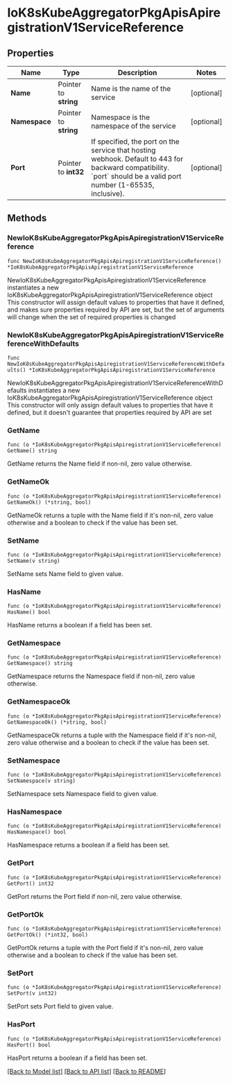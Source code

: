 # IoK8sKubeAggregatorPkgApisApiregistrationV1ServiceReference

## Properties

Name | Type | Description | Notes
------------ | ------------- | ------------- | -------------
**Name** | Pointer to **string** | Name is the name of the service | [optional] 
**Namespace** | Pointer to **string** | Namespace is the namespace of the service | [optional] 
**Port** | Pointer to **int32** | If specified, the port on the service that hosting webhook. Default to 443 for backward compatibility. &#x60;port&#x60; should be a valid port number (1-65535, inclusive). | [optional] 

## Methods

### NewIoK8sKubeAggregatorPkgApisApiregistrationV1ServiceReference

`func NewIoK8sKubeAggregatorPkgApisApiregistrationV1ServiceReference() *IoK8sKubeAggregatorPkgApisApiregistrationV1ServiceReference`

NewIoK8sKubeAggregatorPkgApisApiregistrationV1ServiceReference instantiates a new IoK8sKubeAggregatorPkgApisApiregistrationV1ServiceReference object
This constructor will assign default values to properties that have it defined,
and makes sure properties required by API are set, but the set of arguments
will change when the set of required properties is changed

### NewIoK8sKubeAggregatorPkgApisApiregistrationV1ServiceReferenceWithDefaults

`func NewIoK8sKubeAggregatorPkgApisApiregistrationV1ServiceReferenceWithDefaults() *IoK8sKubeAggregatorPkgApisApiregistrationV1ServiceReference`

NewIoK8sKubeAggregatorPkgApisApiregistrationV1ServiceReferenceWithDefaults instantiates a new IoK8sKubeAggregatorPkgApisApiregistrationV1ServiceReference object
This constructor will only assign default values to properties that have it defined,
but it doesn't guarantee that properties required by API are set

### GetName

`func (o *IoK8sKubeAggregatorPkgApisApiregistrationV1ServiceReference) GetName() string`

GetName returns the Name field if non-nil, zero value otherwise.

### GetNameOk

`func (o *IoK8sKubeAggregatorPkgApisApiregistrationV1ServiceReference) GetNameOk() (*string, bool)`

GetNameOk returns a tuple with the Name field if it's non-nil, zero value otherwise
and a boolean to check if the value has been set.

### SetName

`func (o *IoK8sKubeAggregatorPkgApisApiregistrationV1ServiceReference) SetName(v string)`

SetName sets Name field to given value.

### HasName

`func (o *IoK8sKubeAggregatorPkgApisApiregistrationV1ServiceReference) HasName() bool`

HasName returns a boolean if a field has been set.

### GetNamespace

`func (o *IoK8sKubeAggregatorPkgApisApiregistrationV1ServiceReference) GetNamespace() string`

GetNamespace returns the Namespace field if non-nil, zero value otherwise.

### GetNamespaceOk

`func (o *IoK8sKubeAggregatorPkgApisApiregistrationV1ServiceReference) GetNamespaceOk() (*string, bool)`

GetNamespaceOk returns a tuple with the Namespace field if it's non-nil, zero value otherwise
and a boolean to check if the value has been set.

### SetNamespace

`func (o *IoK8sKubeAggregatorPkgApisApiregistrationV1ServiceReference) SetNamespace(v string)`

SetNamespace sets Namespace field to given value.

### HasNamespace

`func (o *IoK8sKubeAggregatorPkgApisApiregistrationV1ServiceReference) HasNamespace() bool`

HasNamespace returns a boolean if a field has been set.

### GetPort

`func (o *IoK8sKubeAggregatorPkgApisApiregistrationV1ServiceReference) GetPort() int32`

GetPort returns the Port field if non-nil, zero value otherwise.

### GetPortOk

`func (o *IoK8sKubeAggregatorPkgApisApiregistrationV1ServiceReference) GetPortOk() (*int32, bool)`

GetPortOk returns a tuple with the Port field if it's non-nil, zero value otherwise
and a boolean to check if the value has been set.

### SetPort

`func (o *IoK8sKubeAggregatorPkgApisApiregistrationV1ServiceReference) SetPort(v int32)`

SetPort sets Port field to given value.

### HasPort

`func (o *IoK8sKubeAggregatorPkgApisApiregistrationV1ServiceReference) HasPort() bool`

HasPort returns a boolean if a field has been set.


[[Back to Model list]](../README.md#documentation-for-models) [[Back to API list]](../README.md#documentation-for-api-endpoints) [[Back to README]](../README.md)


